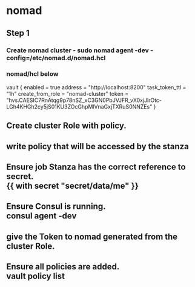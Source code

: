 # nomad
## Step 1
### Create nomad cluster - sudo  nomad agent -dev  -config=/etc/nomad.d/nomad.hcl
### nomad/hcl below

vault {
  enabled = true
  address = "http://localhost:8200"
  task_token_ttl = "1h"
  create_from_role = "nomad-cluster"
  token = "hvs.CAESIC7RnAtqg9p78nSZ_xC3GN0PbJVJFR_vX0xjJlrOtc-LGh4KHGh2cy5jS01KU3ZOcGhpMlVnaGxjTXRuS0NNZEs"
}

## Create cluster Role with policy.
## write policy that will be accessed by the stanza
## Ensure job Stanza has the correct reference to secret.<br> {{ with secret \"secret/data/me\" }}<br>
## Ensure  Consul is running. <br> consul agent -dev
## give the Token to nomad generated from the cluster Role.
## Ensure all policies are added. <br> vault policy list
